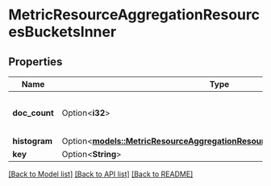 # MetricResourceAggregationResourcesBucketsInner

## Properties

Name | Type | Description | Notes
------------ | ------------- | ------------- | -------------
**doc_count** | Option<**i32**> | Number of documents in the bucket | [optional]
**histogram** | Option<[**models::MetricResourceAggregationResourcesBucketsInnerHistogram**](MetricResourceAggregation_resources_buckets_inner_histogram.md)> |  | [optional]
**key** | Option<**String**> | Metric key | [optional]

[[Back to Model list]](../README.md#documentation-for-models) [[Back to API list]](../README.md#documentation-for-api-endpoints) [[Back to README]](../README.md)


